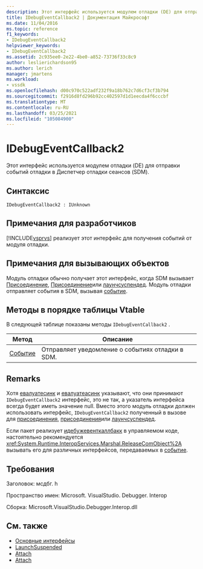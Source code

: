 ```yaml
---
description: Этот интерфейс используется модулем отладки (DE) для отправки событий отладки в Диспетчер отладки сеансов (SDM).
title: IDebugEventCallback2 | Документация Майкрософт
ms.date: 11/04/2016
ms.topic: reference
f1_keywords:
- IDebugEventCallback2
helpviewer_keywords:
- IDebugEventCallback2
ms.assetid: 2c935ee0-2e22-4be0-a852-73736f33c8c9
author: leslierichardson95
ms.author: lerich
manager: jmartens
ms.workload:
- vssdk
ms.openlocfilehash: d00c970c522adf232f9a18b762c7d6cf3cf3b794
ms.sourcegitcommit: f2916d8fd296b92cc402597d1d1eecda4f6cccbf
ms.translationtype: MT
ms.contentlocale: ru-RU
ms.lasthandoff: 03/25/2021
ms.locfileid: "105084900"
---
```

# <a name="idebugeventcallback2"></a>IDebugEventCallback2
Этот интерфейс используется модулем отладки (DE) для отправки событий отладки в Диспетчер отладки сеансов (SDM).

## <a name="syntax"></a>Синтаксис

```
IDebugEventCallback2 : IUnknown
```

## <a name="notes-for-implementers"></a>Примечания для разработчиков
 [!INCLUDE[vsprvs](../../../code-quality/includes/vsprvs_md.md)] реализует этот интерфейс для получения событий от модуля отладки.

## <a name="notes-for-callers"></a>Примечания для вызывающих объектов
 Модуль отладки обычно получает этот интерфейс, когда SDM вызывает [Присоединение](../../../extensibility/debugger/reference/idebugprogram2-attach.md), [Присоединение](../../../extensibility/debugger/reference/idebugengine2-attach.md)или [лаунчсуспендед](../../../extensibility/debugger/reference/idebugenginelaunch2-launchsuspended.md). Модуль отладки отправляет события в SDM, вызывая [событие](../../../extensibility/debugger/reference/idebugeventcallback2-event.md).

## <a name="methods-in-vtable-order"></a>Методы в порядке таблицы Vtable
 В следующей таблице показаны методы `IDebugEventCallback2` .

|Метод|Описание|
|------------|-----------------|
|[Событие](../../../extensibility/debugger/reference/idebugeventcallback2-event.md)|Отправляет уведомление о событиях отладки в SDM.|

## <a name="remarks"></a>Remarks
 Хотя [евалуатесинк](../../../extensibility/debugger/reference/idebugexpression2-evaluatesync.md) и [евалуатеасинк](../../../extensibility/debugger/reference/idebugexpression2-evaluateasync.md) указывают, что они принимают `IDebugEventCallback2` интерфейс, это не так, а указатель интерфейса всегда будет иметь значение null. Вместо этого модуль отладки должен использовать интерфейс, `IDebugEventCallback2` полученный в вызове для [присоединения](../../../extensibility/debugger/reference/idebugprogram2-attach.md), [присоединения](../../../extensibility/debugger/reference/idebugengine2-attach.md)или [лаунчсуспендед](../../../extensibility/debugger/reference/idebugenginelaunch2-launchsuspended.md).

 Если пакет реализует [идебужевенткаллбакк](../../../extensibility/debugger/reference/idebugeventcallback2.md) в управляемом коде, настоятельно рекомендуется <xref:System.Runtime.InteropServices.Marshal.ReleaseComObject%2A> вызывать его для различных интерфейсов, передаваемых в [событие](../../../extensibility/debugger/reference/idebugeventcallback2-event.md).

## <a name="requirements"></a>Требования
 Заголовок: мсдбг. h

 Пространство имен: Microsoft. VisualStudio. Debugger. Interop

 Сборка: Microsoft.VisualStudio.Debugger.Interop.dll

## <a name="see-also"></a>См. также
- [Основные интерфейсы](../../../extensibility/debugger/reference/core-interfaces.md)
- [LaunchSuspended](../../../extensibility/debugger/reference/idebugenginelaunch2-launchsuspended.md)
- [Attach](../../../extensibility/debugger/reference/idebugprogram2-attach.md)
- [Attach](../../../extensibility/debugger/reference/idebugengine2-attach.md)
